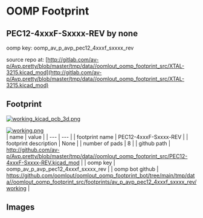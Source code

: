 # OOMP Footprint  
## PEC12-4xxxF-Sxxxx-REV  by none  
  
oomp key: oomp_av_p_avp_pec12_4xxxf_sxxxx_rev  
  
source repo at: [http://gitlab.com/av-p/Avp.pretty/blob/master/tmp/data//oomlout_oomp_footprint_src/XTAL-3215.kicad_mod](http://gitlab.com/av-p/Avp.pretty/blob/master/tmp/data//oomlout_oomp_footprint_src/XTAL-3215.kicad_mod)  
## Footprint  
  
[![working_kicad_pcb_3d.png](working_kicad_pcb_3d_600.png)](working_kicad_pcb_3d.png)  
  
[![working.png](working_600.png)](working.png)  
| name | value | 
| --- | --- | 
| footprint name | PEC12-4xxxF-Sxxxx-REV | 
| footprint description | None | 
| number of pads | 8 | 
| github path | http://github.com/av-p/Avp.pretty/blob/master/tmp/data//oomlout_oomp_footprint_src/PEC12-4xxxF-Sxxxx-REV.kicad_mod | 
| oomp key | oomp_av_p_avp_pec12_4xxxf_sxxxx_rev | 
| oomp bot github | https://github.com/oomlout/oomlout_oomp_footprint_bot/tree/main/tmp/data//oomlout_oomp_footprint_src/footprints/av_p_avp_pec12_4xxxf_sxxxx_rev/working | 
## Images  

